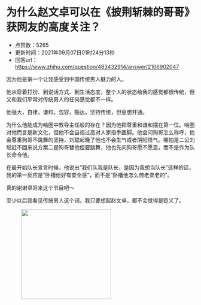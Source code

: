 # 为什么赵文卓可以在《披荆斩棘的哥哥》获网友的高度关注？
- 点赞数：5265
- 更新时间：2021年09月07日01时24分13秒
- 回答url：https://www.zhihu.com/question/483432914/answer/2106902047
<body>
 <p data-pid="P33mrJu9">因为他是第一个让我感受到中国传统男人魅力的人。</p>
 <p data-pid="X8arukUo">他从穿着打扮、到说话方式、到生活态度，整个人的状态给我的感觉都很传统，但又和我们平常对传统男人的任何感觉都不一样。</p>
 <p data-pid="_aiT57Bq">他强大，自律，谦和，包容，豁达，坚持传统，但思想开通。</p>
 <p data-pid="cpwVOIzJ">为什么他能成为哈圈中教导主任般的存在？因为他把尊重和谦和摆在第一位。哈圈对他而言是新文化，但他不会自视过高对人家指手画脚。他会问狗哥怎么称呼，他会尊重狗哥不跳舞的坚持，刘聪起晚了他也不会生气或者阴阳怪气。哪怕是二公刘聪赶不回来说方案二是狗哥替他但要跳舞，他也先问狗哥愿不愿意，而不是作为队长命令他。</p>
 <p data-pid="yVMLSaYV">在最开始队长宣言时候，他说出“我们队我是队长，是因为我想当队长”这样的话，我的第一反应是“卧槽他好有安全感”，而不是“卧槽他怎么倚老卖老的”。</p>
 <p data-pid="NUeusoAy">真的谢谢卓哥来这个节目吧～</p>
 <p data-pid="M2ran0UG">至少以后我看见传统男人这个词，我只要想起赵文卓，都不会觉得是贬义了。</p>
 <figure data-size="normal">
  <img src="https://pic1.zhimg.com/50/v2-d708fcd51fbdac721a1e7932015a4f13_720w.jpg?source=1940ef5c" data-rawwidth="240" data-rawheight="240" data-size="normal" data-original-token="v2-1a6e1e1f6b83d3e1d692b4d53e2465dc" data-default-watermark-src="https://picx.zhimg.com/50/v2-600c421ab2a70b4947357bd85b724bae_720w.jpg?source=1940ef5c" class="content_image" width="240">
 </figure>
 <p></p>
</body>
